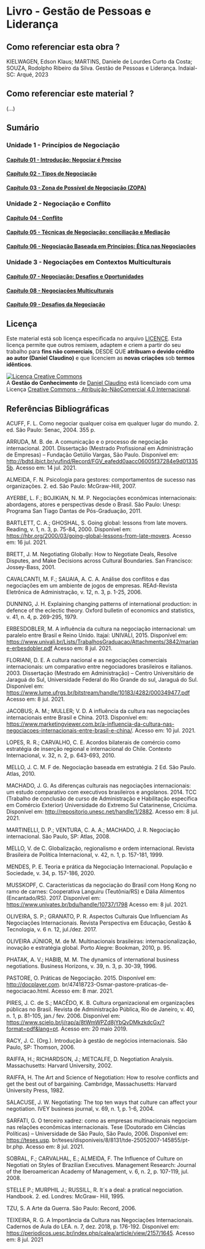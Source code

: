 # Livro - Gestão de Pessoas e Liderança

## Como referenciar esta obra ?

 KIELWAGEN, Edson Klaus; MARTINS, Daniele de Lourdes Curto da Costa; SOUZA, Rodolpho Ribeiro da Silva. Gestão de Pessoas e Liderança. Indaial-SC: Arqué, 2023

## Como referenciar este material ?

(...)

## Sumário

### Unidade 1 - Princípios de Negociação
#### [Capítulo 01 - Introdução: Negociar é Preciso](./capitulo-01-introducao-negociar-e-preciso.md)
#### [Capítulo 02 - Tipos de Negociação](./capitulo-02-tipos-de-negociacao.md)
#### [Capítulo 03 - Zona de Possível de Negociação (ZOPA)](./capitulo-03-zona-possivel-de-negociacao-zona.md)
### Unidade 2 - Negociação e Conflito
#### [Capítulo 04 - Conflito](./capitulo-04-negociacao-e-conflito.md)
#### [Capítulo 05 - Técnicas de Negociação: conciliação e Mediação](./capitulo-05-tecnicas-de-negociacao-conflito-e-mediacao.md)
#### [Capítulo 06 - Negociação Baseada em Princípios: Ética nas Negociações](./capitulo-06-negociacao-baseada-em-principios.md)
### Unidade 3 - Negociações em Contextos Multiculturais
#### [Capítulo 07 - Negociação: Desafios e Oportunidades]()
#### [Capítulo 08 - Negociações Multiculturais]()
#### [Capítulo 09 - Desafios da Negociação]()

## Licença

Este material está sob licença especificada no arquivo [LICENCE](../LICENSE). Esta licença permite que outros remixem, adaptem e criem a partir do seu trabalho para **fins não comerciais**, DESDE QUE **atribuam o devido crédito ao autor (Daniel Claudino)** e que licenciem as **novas criações** sob **termos idênticos**.

<a rel="license" href="http://creativecommons.org/licenses/by-nc/4.0/"><img alt="Licença Creative Commons" style="border-width:0" src="https://i.creativecommons.org/l/by-nc/4.0/88x31.png" /></a><br /><span xmlns:dct="http://purl.org/dc/terms/" href="http://purl.org/dc/dcmitype/Text" property="dct:title" rel="dct:type">A <b>Gestão do Conhecimento</b></span> de <a xmlns:cc="http://creativecommons.org/ns#" href="https://github.com/dnlclaudino/gestao-do-conhecimento" property="cc:attributionName" rel="cc:attributionURL">Daniel Claudino</a> está licenciado com uma Licença <a rel="license" href="http://creativecommons.org/licenses/by-nc/4.0/">Creative Commons - Atribuição-NãoComercial 4.0 Internacional</a>.

## Referências Bibliográficas

ACUFF, F. L. Como negociar qualquer coisa em qualquer lugar do mundo. 2. ed. São Paulo: Senac, 2004. 355 p.

ARRUDA, M. B. de. A comunicação e o processo de negociação internacional. 2001. Dissertação (Mestrado Profissional em Administração de Empresas) – Fundação Getúlio Vargas, São Paulo. Disponível em: http://bdtd.ibict.br/vufind/Record/FGV_eafedd0aacc06005f37284e9d013355b. Acesso em: 14 jul. 2021.

ALMEIDA, F. N. Psicologia para gestores: comportamentos de sucesso nas organizações. 2. ed. São Paulo: McGraw-Hill, 2007.

AYERBE, L. F.; BOJIKIAN, N. M. P. Negociações econômicas internacionais: abordagens, atores e perspectivas desde o Brasil. São Paulo: Unesp: Programa San Tiago Dantas de Pós-Graduação, 2011.

BARTLETT, C. A.; GHOSHAL, S. Going global: lessons from late movers. Reading, v. 1, n. 3, p. 75-84, 2000. Disponível em: https://hbr.org/2000/03/going-global-lessons-from-late-movers. Acesso em: 16 jul. 2021.

BRETT, J. M. Negotiating Globally: How to Negotiate Deals, Resolve Disputes, and Make Decisions across Cultural Boundaries. San Francisco: Jossey-Bass, 2001.

CAVALCANTI, M. F.; SAUAIA, A. C. A. Análise dos conflitos e das negociações em um ambiente de jogos de empresas. REAd-Revista Eletrônica de Administração, v. 12, n. 3, p. 1-25, 2006.

DUNNING, J. H. Explaining changing patterns of international production: in defence of the eclectic theory. Oxford bulletin of economics and statistics, v. 41, n. 4, p. 269-295, 1979.

ERBESDOBLER, M. A influência da cultura na negociação internacional: um paralelo entre Brasil e Reino Unido. Itajaí: UNIVALI, 2015. Disponível em: https://www.univali.br/Lists/TrabalhosGraduacao/Attachments/3842/mariane-erbesdobler.pdf Acesso em: 8 jul. 2021.

FLORIANI, D. E. A cultura nacional e as negociações comerciais internacionais: um comparativo entre negociadores brasileiros e italianos. 2003. Dissertação (Mestrado em Administração) – Centro Universitário de Jaraguá do Sul, Universidade Federal do Rio Grande do sul, Jaraguá do Sul. Disponível em: https://www.lume.ufrgs.br/bitstream/handle/10183/4282/000349477.pdf Acesso em: 8 jul. 2021.

JACOBUS; A. M.; MULLER; V. D. A influência da cultura nas negociações internacionais entre Brasil e China. 2013. Disponível em: https://www.marketingviewer.com.br/a-influencia-da-cultura-nas-negociacoes-internacionais-entre-brasil-e-china/. Acesso em: 10 jul. 2021.

LOPES, R. R.; CARVALHO, C. E. Acordos bilaterais de comércio como estratégia de inserção regional e internacional do Chile. Contexto Internacional, v. 32, n. 2, p. 643-693, 2010.

MELLO, J. C. M. F de. Negociação baseada em estratégia. 2 Ed. São Paulo. Atlas, 2010.

MACHADO, J. G. As diferenças culturais nas negociações internacionais: um estudo comparativo com executivos brasileiros e angolanos. 2014. TCC (Trabalho de conclusão de curso de Administração e Habilitação específica em Comércio Exterior) Universidade do Extremo Sul Catarinense, Criciúma. Disponível em: http://repositorio.unesc.net/handle/1/2882. Acesso em: 8 jul. 2021.

MARTINELLI, D. P.; VENTURA, C. A. A.; MACHADO, J. R. Negociação internacional. São Paulo, SP: Atlas, 2008.

MELLO, V. de C. Globalização, regionalismo e ordem internacional. Revista Brasileira de Política Internacional, v. 42, n. 1, p. 157-181, 1999.

MENDES, P. E. Teoria e prática da Negociação Internacional. População e Sociedade, v. 34, p. 157-186, 2020.

MUSSKOPF, C. Características da negociação do Brasil com Hong Kong no ramo de carnes: Cooperativa Languiru (Teutônia/RS) e Dália Alimentos (Encantado/RS). 2017. Disponível em: https://www.univates.br/bdu/handle/10737/1798 Acesso em: 8 jul. 2021.

OLIVEIRA, S. P.; GRANATO, P. R. Aspectos Culturais Que Influenciam As Negociações Internacionais. Revista Perspectiva em Educação, Gestão & Tecnologia, v. 6 n. 12, jul./dez. 2017.

OLIVEIRA JÚNIOR, M. de M. Multinacionais brasileiras: internacionalização, inovação e estratégia global. Porto Alegre: Bookman, 2010, p. 95.

PHATAK, A. V.; HABIB, M. M. The dynamics of international business negotiations. Business Horizons, v. 39, n. 3, p. 30-39, 1996.

PASTORE, O. Práticas de Negociação. 2015. Disponível em: http://docplayer.com.
br/47418723-Osmar-pastore-praticas-de-negociacao.html. Acesso em: 8 mar. 2021.

PIRES, J. C. de S.; MACÊDO, K. B. Cultura organizacional em organizações públicas no Brasil. Revista de Administração Pública, Rio de Janeiro, v. 40, n. 1, p. 81-105, jan./ fev. 2006. Disponível em: https://www.scielo.br/j/rap/a/8tWmWPZd8jYbQvDMkzkdcGx/?format=pdf&lang=pt. Acesso em: 20 maio 2019.

RACY, J. C. (Org.). Introdução à gestão de negócios internacionais. São Paulo, SP: Thomson, 2006.

RAIFFA, H.; RICHARDSON, J.; METCALFE, D. Negotiation Analysis. Massachusetts: Harvard University, 2002.

RAIFFA, H. The Art and Science of Negotiation: How to resolve conflicts and
get the best out of bargaining. Cambridge, Massachusetts: Harvard University
Press, 1982.

SALACUSE, J. W. Negotiating: The top ten ways that culture can affect your
negotiation. IVEY business journal, v. 69, n. 1, p. 1-6, 2004.

SARFATI, G. O terceiro xadrez: como as empresas multinacionais negociam nas relações econômicas internacionais. Tese (Doutorado em Ciências Políticas)
– Universidade de São Paulo, São Paulo, 2006. Disponível em: https://teses.usp.
br/teses/disponiveis/8/8131/tde-25052007-145855/pt-br.php. Acesso em: 8 jul.
2021.

SOBRAL, F.; CARVALHAL, E.; ALMEIDA, F. The Influence of Culture on Negotiati on Styles of Brazilian Executives. Management Research: Journal of the Iberoamerican Academy of Management, v. 6, n. 2, p. 107-119, jul. 2008.

STELLE P.; MURPHIL J.; RUSSILL, R. It´s a deal: a pratical negociation. Handbook. 2. ed. Londres: McGraw- Hill, 1995.

TZU, S. A Arte da Guerra. São Paulo: Record, 2006.

TEIXEIRA, R. G. A Importância da Cultura nas Negociações Internacionais. Cadernos de Aula do LEA. n. 7, dez. 2018, p. 176-192. Disponível em: https://periodicos.uesc.br/index.php/calea/article/view/2157/1645. Acesso em: 8 jul. 2021